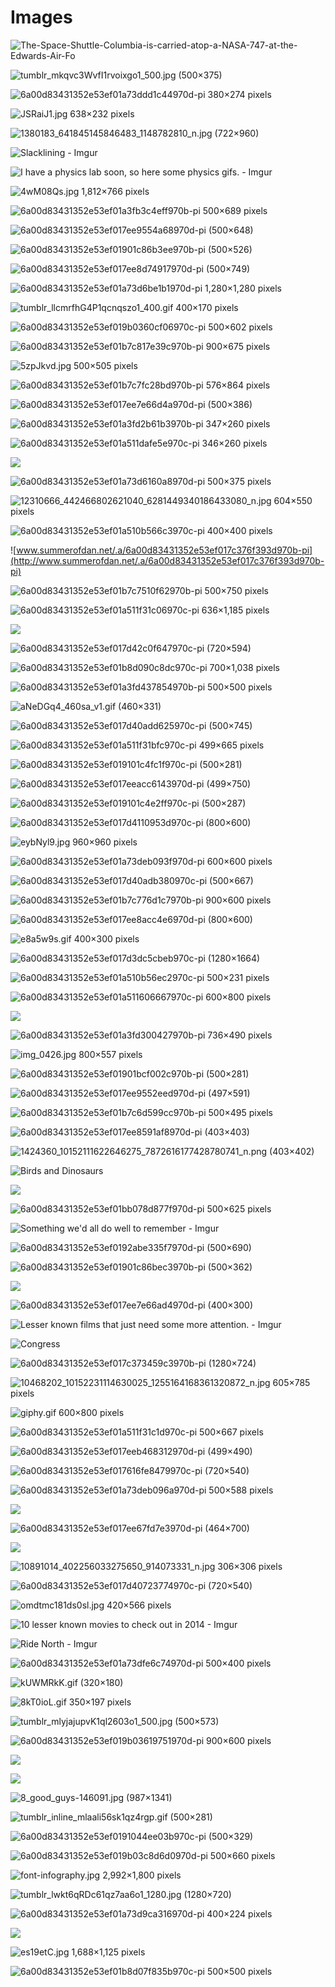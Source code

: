# Images

![The-Space-Shuttle-Columbia-is-carried-atop-a-NASA-747-at-the-Edwards-Air-Fo](http://wodumedia.com/wp-content/uploads/2012/11/The-Space-Shuttle-Columbia-is-carried-atop-a-NASA-747-at-the-Edwards-Air-Force-Base-California-on-November-25-1981.-AP-PhotoLennox-McLendon-960x628.jpg)

![tumblr_mkqvc3WvfI1rvoixgo1_500.jpg (500×375)](http://24.media.tumblr.com/f6f0f12e863c7ab064e9cdbe165a43cf/tumblr_mkqvc3WvfI1rvoixgo1_500.jpg)

![6a00d83431352e53ef01a73ddd1c44970d-pi 380×274 pixels](http://www.summerofdan.net/.a/6a00d83431352e53ef01a73ddd1c44970d-pi)

![JSRaiJ1.jpg 638×232 pixels](http://i.imgur.com/JSRaiJ1.jpg)

![1380183_641845145846483_1148782810_n.jpg (722×960)](https://scontent-a-ord.xx.fbcdn.net/hphotos-prn2/t1.0-9/1380183_641845145846483_1148782810_n.jpg)

![Slacklining - Imgur](http://imgur.com/a/HLY1A)

![I have a physics lab soon, so here some physics gifs. - Imgur](http://imgur.com/a/CVbTk#0)

![4wM08Qs.jpg 1,812×766 pixels](https://i.imgur.com/4wM08Qs.jpg)

![6a00d83431352e53ef01a3fb3c4eff970b-pi 500×689 pixels](http://www.summerofdan.net/.a/6a00d83431352e53ef01a3fb3c4eff970b-pi)

![6a00d83431352e53ef017ee9554a68970d-pi (500×648)](http://www.summerofdan.net/.a/6a00d83431352e53ef017ee9554a68970d-pi)

![6a00d83431352e53ef01901c86b3ee970b-pi (500×526)](http://www.summerofdan.net/.a/6a00d83431352e53ef01901c86b3ee970b-pi)

![6a00d83431352e53ef017ee8d74917970d-pi (500×749)](http://www.summerofdan.net/.a/6a00d83431352e53ef017ee8d74917970d-pi)

![6a00d83431352e53ef01a73d6be1b1970d-pi 1,280×1,280 pixels](http://www.summerofdan.net/.a/6a00d83431352e53ef01a73d6be1b1970d-pi)

![tumblr_llcmrfhG4P1qcnqszo1_400.gif 400×170 pixels](http://33.media.tumblr.com/tumblr_llcmrfhG4P1qcnqszo1_400.gif)

![6a00d83431352e53ef019b0360cf06970c-pi 500×602 pixels](http://www.summerofdan.net/.a/6a00d83431352e53ef019b0360cf06970c-pi)

![6a00d83431352e53ef01b7c817e39c970b-pi 900×675 pixels](http://www.summerofdan.net/.a/6a00d83431352e53ef01b7c817e39c970b-pi)

![5zpJkvd.jpg 500×505 pixels](http://i.imgur.com/5zpJkvd.jpg)

![6a00d83431352e53ef01b7c7fc28bd970b-pi 576×864 pixels](http://www.summerofdan.net/.a/6a00d83431352e53ef01b7c7fc28bd970b-pi)

![6a00d83431352e53ef017ee7e66d4a970d-pi (500×386)](http://www.summerofdan.net/.a/6a00d83431352e53ef017ee7e66d4a970d-pi)

![6a00d83431352e53ef01a3fd2b61b3970b-pi 347×260 pixels](http://www.summerofdan.net/.a/6a00d83431352e53ef01a3fd2b61b3970b-pi)

![6a00d83431352e53ef01a511dafe5e970c-pi 346×260 pixels](http://www.summerofdan.net/.a/6a00d83431352e53ef01a511dafe5e970c-pi)

![](http://instagram.com/p/twPX49EMeQ/)

![6a00d83431352e53ef01a73d6160a8970d-pi 500×375 pixels](http://www.summerofdan.net/.a/6a00d83431352e53ef01a73d6160a8970d-pi)

![12310666_442466802621040_6281449340186433080_n.jpg 604×550 pixels](https://scontent-dfw1-1.xx.fbcdn.net/hphotos-xpa1/v/t1.0-9/12310666_442466802621040_6281449340186433080_n.jpg?oh=1b3927ca7043847df1ad2e9629541d2a&oe=56E3FB09)

![6a00d83431352e53ef01a510b566c3970c-pi 400×400 pixels](http://www.summerofdan.net/.a/6a00d83431352e53ef01a510b566c3970c-pi)

![www.summerofdan.net/.a/6a00d83431352e53ef017c376f393d970b-pi](http://www.summerofdan.net/.a/6a00d83431352e53ef017c376f393d970b-pi)

![6a00d83431352e53ef01b7c7510f62970b-pi 500×750 pixels](http://www.summerofdan.net/.a/6a00d83431352e53ef01b7c7510f62970b-pi)

![6a00d83431352e53ef01a511f31c06970c-pi 636×1,185 pixels](http://www.summerofdan.net/.a/6a00d83431352e53ef01a511f31c06970c-pi)

![](https://instagram.com/p/8H6TxEnVLM/)

![6a00d83431352e53ef017d42c0f647970c-pi (720×594)](http://www.summerofdan.net/.a/6a00d83431352e53ef017d42c0f647970c-pi)

![6a00d83431352e53ef01b8d090c8dc970c-pi 700×1,038 pixels](http://www.summerofdan.net/.a/6a00d83431352e53ef01b8d090c8dc970c-pi)

![6a00d83431352e53ef01a3fd437854970b-pi 500×500 pixels](http://www.summerofdan.net/.a/6a00d83431352e53ef01a3fd437854970b-pi)

![aNeDGq4_460sa_v1.gif (460×331)](http://d24w6bsrhbeh9d.cloudfront.net/photo/aNeDGq4_460sa_v1.gif)

![6a00d83431352e53ef017d40add625970c-pi (500×745)](http://www.summerofdan.net/.a/6a00d83431352e53ef017d40add625970c-pi)

![6a00d83431352e53ef01a511f31bfc970c-pi 499×665 pixels](http://www.summerofdan.net/.a/6a00d83431352e53ef01a511f31bfc970c-pi)

![6a00d83431352e53ef019101c4fc1f970c-pi (500×281)](http://www.summerofdan.net/.a/6a00d83431352e53ef019101c4fc1f970c-pi)

![6a00d83431352e53ef017eeacc6143970d-pi (499×750)](http://www.summerofdan.net/.a/6a00d83431352e53ef017eeacc6143970d-pi)

![6a00d83431352e53ef019101c4e2ff970c-pi (500×287)](http://www.summerofdan.net/.a/6a00d83431352e53ef019101c4e2ff970c-pi)

![6a00d83431352e53ef017d4110953d970c-pi (800×600)](http://www.summerofdan.net/.a/6a00d83431352e53ef017d4110953d970c-pi)

![eybNyl9.jpg 960×960 pixels](http://i.imgur.com/eybNyl9.jpg)

![6a00d83431352e53ef01a73deb093f970d-pi 600×600 pixels](http://www.summerofdan.net/.a/6a00d83431352e53ef01a73deb093f970d-pi)

![6a00d83431352e53ef017d40adb380970c-pi (500×667)](http://www.summerofdan.net/.a/6a00d83431352e53ef017d40adb380970c-pi)

![6a00d83431352e53ef01b7c776d1c7970b-pi 900×600 pixels](http://www.summerofdan.net/.a/6a00d83431352e53ef01b7c776d1c7970b-pi)

![6a00d83431352e53ef017ee8acc4e6970d-pi (800×600)](http://www.summerofdan.net/.a/6a00d83431352e53ef017ee8acc4e6970d-pi)

![e8a5w9s.gif 400×300 pixels](http://i.imgur.com/e8a5w9s.gif)

![6a00d83431352e53ef017d3dc5cbeb970c-pi (1280×1664)](http://www.summerofdan.net/.a/6a00d83431352e53ef017d3dc5cbeb970c-pi)

![6a00d83431352e53ef01a510b56ec2970c-pi 500×231 pixels](http://www.summerofdan.net/.a/6a00d83431352e53ef01a510b56ec2970c-pi)

![6a00d83431352e53ef01a511606667970c-pi 600×800 pixels](http://www.summerofdan.net/.a/6a00d83431352e53ef01a511606667970c-pi)

![](https://instagram.com/p/2fWePMKfaW/)

![6a00d83431352e53ef01a3fd300427970b-pi 736×490 pixels](http://www.summerofdan.net/.a/6a00d83431352e53ef01a3fd300427970b-pi)

![img_0426.jpg 800×557 pixels](http://rozwarner.files.wordpress.com/2014/01/img_0426.jpg)

![6a00d83431352e53ef01901bcf002c970b-pi (500×281)](http://www.summerofdan.net/.a/6a00d83431352e53ef01901bcf002c970b-pi)

![6a00d83431352e53ef017ee9552eed970d-pi (497×591)](http://www.summerofdan.net/.a/6a00d83431352e53ef017ee9552eed970d-pi)

![6a00d83431352e53ef01b7c6d599cc970b-pi 500×495 pixels](http://www.summerofdan.net/.a/6a00d83431352e53ef01b7c6d599cc970b-pi)

![6a00d83431352e53ef017ee8591af8970d-pi (403×403)](http://www.summerofdan.net/.a/6a00d83431352e53ef017ee8591af8970d-pi)

![1424360_10152111622646275_7872616177428780741_n.png (403×402)](https://scontent-a.xx.fbcdn.net/hphotos-ash3/t1.0-9/1424360_10152111622646275_7872616177428780741_n.png)

![Birds and Dinosaurs](http://xkcd.com/1211/)

![](http://instagram.com/p/t55n4VkMUe/)

![6a00d83431352e53ef01bb078d877f970d-pi 500×625 pixels](http://www.summerofdan.net/.a/6a00d83431352e53ef01bb078d877f970d-pi)

![Something we'd all do well to remember - Imgur](http://imgur.com/a/mNDXo)

![6a00d83431352e53ef0192abe335f7970d-pi (500×690)](http://www.summerofdan.net/.a/6a00d83431352e53ef0192abe335f7970d-pi)

![6a00d83431352e53ef01901c86bec3970b-pi (500×362)](http://www.summerofdan.net/.a/6a00d83431352e53ef01901c86bec3970b-pi)

![](https://instagram.com/p/BA8X8cBi1qK/)

![6a00d83431352e53ef017ee7e66ad4970d-pi (400×300)](http://www.summerofdan.net/.a/6a00d83431352e53ef017ee7e66ad4970d-pi)

![Lesser known films that just need some more attention. - Imgur](http://imgur.com/a/wOt5l)

![Congress](http://xkcd.com/1127/)

![6a00d83431352e53ef017c373459c3970b-pi (1280×724)](http://www.summerofdan.net/.a/6a00d83431352e53ef017c373459c3970b-pi)

![10468202_10152231114630025_1255164168361320872_n.jpg 605×785 pixels](https://scontent-b-iad.xx.fbcdn.net/hphotos-xpa1/t1.0-9/10468202_10152231114630025_1255164168361320872_n.jpg)

![giphy.gif 600×800 pixels](https://media.giphy.com/media/d2ZbxnD6YpUsYheU/giphy.gif)

![6a00d83431352e53ef01a511f31c1d970c-pi 500×667 pixels](http://www.summerofdan.net/.a/6a00d83431352e53ef01a511f31c1d970c-pi)

![6a00d83431352e53ef017eeb468312970d-pi (499×490)](http://www.summerofdan.net/.a/6a00d83431352e53ef017eeb468312970d-pi)

![6a00d83431352e53ef017616fe8479970c-pi (720×540)](http://www.summerofdan.net/.a/6a00d83431352e53ef017616fe8479970c-pi)

![6a00d83431352e53ef01a73deb096a970d-pi 500×588 pixels](http://www.summerofdan.net/.a/6a00d83431352e53ef01a73deb096a970d-pi)

![](https://instagram.com/p/-g8W6RzYRG/)

![6a00d83431352e53ef017ee67fd7e3970d-pi (464×700)](http://www.summerofdan.net/.a/6a00d83431352e53ef017ee67fd7e3970d-pi)

![](http://45.media.tumblr.com/9385d86a2917fbaa474442da69874a7b/tumblr_o1eoutKBT61r8uj8mo1_1280.gif)

![10891014_402256033275650_914073331_n.jpg 306×306 pixels](http://scontent-b.cdninstagram.com/hphotos-xaf1/t51.2885-15/s306x306/e15/10891014_402256033275650_914073331_n.jpg)

![6a00d83431352e53ef017d40723774970c-pi (720×540)](http://www.summerofdan.net/.a/6a00d83431352e53ef017d40723774970c-pi)

![omdtmc181ds0sl.jpg 420×566 pixels](http://file.vintageadbrowser.com/omdtmc181ds0sl.jpg)

![10 lesser known movies to check out in 2014 - Imgur](https://imgur.com/a/oo5p0)

![Ride North - Imgur](http://imgur.com/a/RPa0L)

![6a00d83431352e53ef01a73dfe6c74970d-pi 500×400 pixels](http://www.summerofdan.net/.a/6a00d83431352e53ef01a73dfe6c74970d-pi)

![kUWMRkK.gif (320×180)](http://i.imgur.com/kUWMRkK.gif)

![8kT0ioL.gif 350×197 pixels](http://i.imgur.com/8kT0ioL.gif)

![tumblr_mlyjajupvK1ql2603o1_500.jpg (500×573)](http://25.media.tumblr.com/b8d728e80e0a362a4cb742b0b4edb295/tumblr_mlyjajupvK1ql2603o1_500.jpg)

![6a00d83431352e53ef019b03619751970d-pi 900×600 pixels](http://www.summerofdan.net/.a/6a00d83431352e53ef019b03619751970d-pi)

![](https://instagram.com/p/BAnLYtnJtBJ/)

![](https://www.instagram.com/p/BBuxUTgP5rf/)

![8_good_guys-146091.jpg (987×1341)](http://www.gagbay.com/images/2012/09/8_good_guys-146091.jpg)

![tumblr_inline_mlaali56sk1qz4rgp.gif (500×281)](http://media.tumblr.com/63913982e62ea165bda31b9eac38ff82/tumblr_inline_mlaali56sk1qz4rgp.gif)

![6a00d83431352e53ef0191044ee03b970c-pi (500×329)](http://www.summerofdan.net/.a/6a00d83431352e53ef0191044ee03b970c-pi)

![6a00d83431352e53ef019b03c8d6d0970d-pi 500×660 pixels](http://www.summerofdan.net/.a/6a00d83431352e53ef019b03c8d6d0970d-pi)

![font-infography.jpg 2,992×1,800 pixels](http://www.designmantic.com/blog/wp-content/uploads/2014/04/font-infography.jpg)

![tumblr_lwkt6qRDc61qz7aa6o1_1280.jpg (1280×720)](http://31.media.tumblr.com/tumblr_lwkt6qRDc61qz7aa6o1_1280.jpg)

![6a00d83431352e53ef01a73d9ca316970d-pi 400×224 pixels](http://www.summerofdan.net/.a/6a00d83431352e53ef01a73d9ca316970d-pi)

![](https://instagram.com/p/54ojf5oGox/)

![es19etC.jpg 1,688×1,125 pixels](http://i.imgur.com/es19etC.jpg)

![6a00d83431352e53ef01b8d07f835b970c-pi 500×500 pixels](http://www.summerofdan.net/.a/6a00d83431352e53ef01b8d07f835b970c-pi)


